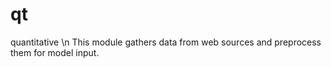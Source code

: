 # qt
quantitative
\n This module gathers data from web sources and preprocess them for model input.
